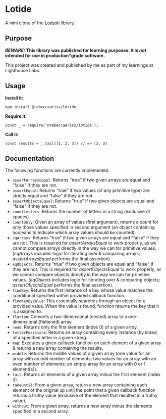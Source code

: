 # Lotide

A mini clone of the [Lodash](https://lodash.com) library.

## Purpose

**_BEWARE:_ This library was published for learning purposes. It is _not_ intended for use in production*grade software.**

This project was created and published by me as part of my learnings at Lighthouse Labs. 

## Usage

**Install it:**

`npm install @rebeccaariss/lotide`

**Require it:**

`const _ = require('@rebeccaariss/lotide');`

**Call it:**

`const results = _.tail([1, 2, 3]) // => [2, 3]`

## Documentation

The following functions are currently implemented:

* `assertArraysEqual`: Returns "true" if two given arrays are equal and "false" if they are not.
* `assertEqual`: Returns "true" if two values (of any primitive type) are strictly equal and "false" if they are not.
* `assertObjectsEqual`: Returns "true" if two given objects are equal and "false" if they are not.
* `countLetters`: Returns the number of letters in a string (exclusive of spaces).
* `countOnly`: Given an array of values (first argument), returns a count for only those values specified in second argument (an object containing booleans to indicate which array values should be counted).
* `eqArrays`: Returns "true" if two given arrays are equal and "false" if they are not. This is required for *assertArraysEqual* to work properly, as we cannot compare arrays directly in the way we can for primitive values. (*eqArrays* includes logic for iterating over & comparing arrays; *assertArraysEqual* performs the final assertion).
* `eqObjects`: Returns "true" if two given objects are equal and "false" if they are not. This is required for *assertObjectsEqual* to work properly, as we cannot compare objects directly in the way we can for primitive values. (*eqObjects* includes logic for iterating over & comparing objects; *assertObjectsEqual* performs the final assertion).
* `findKey`: Returns the first instance of a key whose value matches the conditional specified within provided callback function.
* `findKeyByValue`: This essentially searches through an object for a provided value. When the value is found, function returns the key that it is assigned to.
* `flatten`: Converts a two-dimensional (nested) array to a one-dimensional (flattened) array.
* `head`: Returns only the first element (index 0) of a given array.
* `letterPositions`: Returns an array containing every instance (by index) of a specified letter in a given string.
* `map`: Executes a given callback function on each element of a given array & returns a new array containing the results.
* `middle`: Returns the middle values of a given array (one value for an array with an odd number of elements; two values for an array with an even number of elements; an empty array for an array with 0 or 1 element[s]).
* `tail`: Returns all elements of a given array minus the first element (index 0).
* `takeUntil`: From a given array, return a new array containing each element of the original up until the point that a given callback function returns a truthy value (exclusive of the element that resulted in a truthy value).
* `without`: From a given array, returns a new array minus the elements specified in a second array.